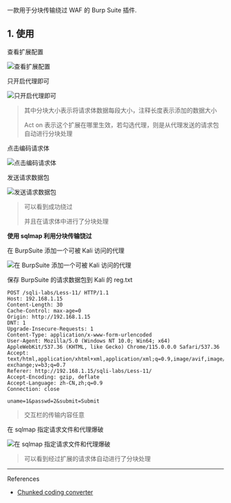 一款用于分块传输绕过 WAF 的 Burp Suite 插件.

## 1. 使用

查看扩展配置

![查看扩展配置](C:/Users/sec/share/github/notes/images/Chunked%20coding%20converter/%E6%9F%A5%E7%9C%8B%E6%89%A9%E5%B1%95%E9%85%8D%E7%BD%AE.png)

只开启代理即可

![只开启代理即可](C:/Users/sec/share/github/notes/images/Chunked%20coding%20converter/%E5%8F%AA%E5%BC%80%E5%90%AF%E4%BB%A3%E7%90%86%E5%8D%B3%E5%8F%AF.png)

> 其中分块大小表示将请求体数据每段大小，注释长度表示添加的数据大小
>
> Act on 表示这个扩展在哪里生效，若勾选代理，则是从代理发送的请求包自动进行分块处理

点击编码请求体

![点击编码请求体](C:/Users/sec/share/github/notes/images/Chunked%20coding%20converter/%E7%82%B9%E5%87%BB%E7%BC%96%E7%A0%81%E8%AF%B7%E6%B1%82%E4%BD%93.png)

发送请求数据包

![发送请求数据包](C:/Users/sec/share/github/notes/images/Chunked%20coding%20converter/%E5%8F%91%E9%80%81%E8%AF%B7%E6%B1%82%E6%95%B0%E6%8D%AE%E5%8C%85.png)

> 可以看到成功绕过
>
> 并且在请求体中进行了分块处理

**使用 sqlmap 利用分块传输饶过**

在 BurpSuite 添加一个可被 Kali 访问的代理

![在 BurpSuite 添加一个可被 Kali 访问的代理](C:/Users/sec/share/github/notes/images/Chunked%20coding%20converter/%E5%9C%A8%20BurpSuite%20%E6%B7%BB%E5%8A%A0%E4%B8%80%E4%B8%AA%E5%8F%AF%E8%A2%AB%20Kali%20%E8%AE%BF%E9%97%AE%E7%9A%84%E4%BB%A3%E7%90%86.png)

保存 BurpSuite 的请求数据包到 Kali 的 reg.txt

```http
POST /sqli-labs/Less-11/ HTTP/1.1
Host: 192.168.1.15
Content-Length: 30
Cache-Control: max-age=0
Origin: http://192.168.1.15
DNT: 1
Upgrade-Insecure-Requests: 1
Content-Type: application/x-www-form-urlencoded
User-Agent: Mozilla/5.0 (Windows NT 10.0; Win64; x64) AppleWebKit/537.36 (KHTML, like Gecko) Chrome/115.0.0.0 Safari/537.36
Accept: text/html,application/xhtml+xml,application/xml;q=0.9,image/avif,image/webp,image/apng,*/*;q=0.8,application/signed-exchange;v=b3;q=0.7
Referer: http://192.168.1.15/sqli-labs/Less-11/
Accept-Encoding: gzip, deflate
Accept-Language: zh-CN,zh;q=0.9
Connection: close

uname=1&passwd=2&submit=Submit
```

> 交互栏的传输内容任意

在 sqlmap 指定请求文件和代理爆破

![在 sqlmap 指定请求文件和代理爆破](C:/Users/sec/share/github/notes/images/Chunked%20coding%20converter/%E5%9C%A8%20sqlmap%20%E6%8C%87%E5%AE%9A%E8%AF%B7%E6%B1%82%E6%96%87%E4%BB%B6%E5%92%8C%E4%BB%A3%E7%90%86%E7%88%86%E7%A0%B4.png)

> 可以看到经过扩展的请求体自动进行了分块处理

---

References

- [Chunked coding converter](https://github.com/c0ny1/chunked-coding-converter)